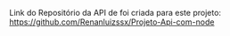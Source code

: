 Link do Repositório da API de foi criada para este projeto: https://github.com/Renanluizssx/Projeto-Api-com-node
